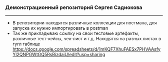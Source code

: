 ### Демонстрационный репозиторий Сергея Садиокова

---

* В репозитории находятся различные коллекции для постмана, для запуска их нужно импортировать в postman
* Так же прикладываю ссылку на свои тестовые артефакты, различные тест-кейсы, чек-лист и т.д. Находятся на разных листах в гугл таблице https://docs.google.com/spreadsheets/d/1mKQF7XhuFAESx7PHVAAsfyYl2QNPGWtGQ5RsBizdaiU/edit?usp=sharing


